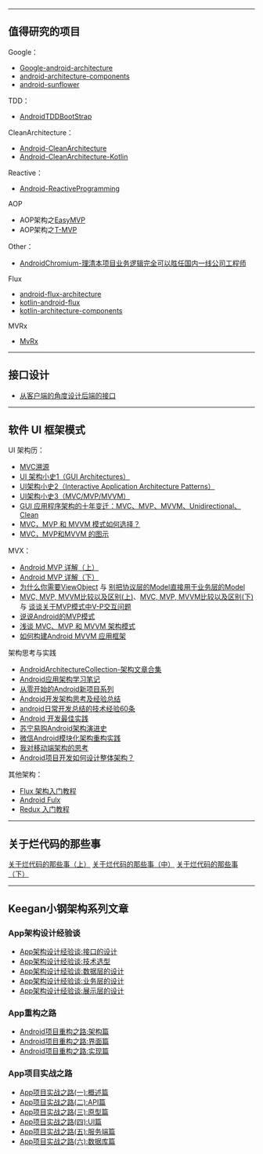 
---
## 值得研究的项目

Google：

- [Google-android-architecture](https://github.com/googlesamples/android-architecture)
- [android-architecture-components](https://github.com/googlesamples/android-architecture-components)
- [android-sunflower](https://github.com/googlesamples/android-sunflower)

TDD：

- [AndroidTDDBootStrap](https://github.com/Piasy/AndroidTDDBootStrap)

CleanArchitecture：

- [Android-CleanArchitecture](https://github.com/android10/Android-CleanArchitecture)
- [Android-CleanArchitecture-Kotlin](https://github.com/android10/Android-CleanArchitecture-Kotlin)

Reactive：

- [Android-ReactiveProgramming](https://github.com/android10/Android-ReactiveProgramming)

AOP

- AOP架构之[EasyMVP](https://github.com/6thsolution/EasyMVP)
- AOP架构之[T-MVP](https://github.com/north2016/T-MVP)

Other：

- [AndroidChromium-理清本项目业务逻辑完全可以胜任国内一线公司工程师](https://github.com/JackyAndroid/AndroidChromium)

Flux

- [android-flux-architecture](https://github.com/satorufujiwara/android-flux-architecture)
- [kotlin-android-flux](https://github.com/satorufujiwara/kotlin-android-flux)
- [kotlin-architecture-components](https://github.com/satorufujiwara/kotlin-architecture-components)

MVRx

- [MvRx](https://github.com/airbnb/MvRx)

---
## 接口设计

- [从客户端的角度设计后端的接口](http://www.jianshu.com/p/35a7b6f5f92e)

---
## 软件 UI 框架模式

UI 架构历：

- [MVC溯源](http://www.jianshu.com/p/add73330d106)
- [UI 架构小史1（GUI Architectures）](http://www.jianshu.com/p/d52e662db75c)
- [UI架构小史2（Interactive Application Architecture Patterns）](http://www.jianshu.com/p/c20449ce1a30)
- [UI架构小史3（MVC/MVP/MVVM）](http://www.jianshu.com/p/96e26ceb2fef)
- [GUI 应用程序架构的十年变迁：MVC、MVP、MVVM、Unidirectional、Clean](https://zhuanlan.zhihu.com/p/26799645)
- [MVC，MVP 和 MVVM 模式如何选择？](https://mp.weixin.qq.com/s?__biz=MzI3OTU0MzI4MQ==&mid=2247485868&idx=1&sn=f6a2e3b380296c2fbf9da3112e12667d&chksm=eb476532dc30ec24f9f94f95d4e30b0177baa7c078b01858f224abff64408d904e7d00a3ba7d&mpshare=1&scene=1&srcid=06200bRr5B4IYUxjdnG0Ux5d#rd)
- [MVC，MVP和MVVM 的图示](http://www.ruanyifeng.com/blog/2015/02/mvcmvp_mvvm.html)

MVX：

- [Android MVP 详解（上）](http://www.jianshu.com/p/9a6845b26856)
- [Android MVP 详解（下）](http://www.jianshu.com/p/0590f530c617)
- [为什么你需要ViewObject](http://www.jianshu.com/p/8217317d4ad1) 与 [别把协议层的Model直接用于业务层的Model](http://www.jianshu.com/p/f28e51ee5430)
- [MVC, MVP, MVVM比较以及区别(上)](http://www.cnblogs.com/JustRun1983/p/3679827.html)、[MVC, MVP, MVVM比较以及区别(下)](http://www.cnblogs.com/JustRun1983/p/3727560.html) 与 [谈谈关于MVP模式中V-P交互问题](http://www.cnblogs.com/artech/archive/2010/03/25/1696205.html)
- [说说Android的MVP模式](http://toughcoder.net/blog/2015/11/29/understanding-android-mvp-pattern/)
- [浅谈 MVC、MVP 和 MVVM 架构模式](https://draveness.me/mvx)
- [如何构建Android MVVM 应用框架](https://tech.meituan.com/android_mvvm.html?utm_source=tool.lu)


架构思考与实践

- [AndroidArchitectureCollection-架构文章合集](https://github.com/CameloeAnthony/AndroidArchitectureCollection)
- [Android应用架构学习笔记](http://mp.weixin.qq.com/s?__biz=MzA3ODg4MDk0Ng==&mid=401668447&idx=1&sn=5b6b6c2ea8e415041498634a2b67699a&scene=23&srcid=0217TGuCBRFE3EiMIp7ftNys#rd)
- [从零开始的Android新项目系列](http://blog.zhaiyifan.cn/2016/03/14/android-new-project-from-0-p1/)
- [Android开发架构思考及经验总结](https://zhuanlan.zhihu.com/p/24614642)
- [android日常开发总结的技术经验60条](http://www.vmatianyu.cn/summarization-of-technical-experience.html "android日常开发总结的技术经验60条")
- [Android 开发最佳实践](https://github.com/futurice/android-best-practices/blob/master/translations/Chinese/README.cn.md)
- [苏宁易购Android架构演进史](https://mp.weixin.qq.com/s?__biz=MzUxMzcxMzE5Ng==&mid=2247488720&idx=1&sn=9fb295dbaa1686697c5e1a7e5aaa7123&chksm=f951a193ce2628854a92fbcf1f4b4103dd1b8d29537d8a1db09e9dcbeb5a05e991a45343d804&mpshare=1&scene=1&srcid=0417WopVHCuItM79aGDFhIgX#rd)
- [微信Android模块化架构重构实践](https://mp.weixin.qq.com/s/mkhCzeoLdev5TyO6DqHEdw)
- [我对移动端架构的思考](https://juejin.im/post/5b44d50de51d451925627900)
- [Android项目开发如何设计整体架构？](https://www.zhihu.com/question/45517397)

其他架构：

- [Flux 架构入门教程](http://www.ruanyifeng.com/blog/2016/01/flux.html)
- [Android Fulx](http://androidflux.github.io/)
- [Redux 入门教程](http://www.ruanyifeng.com/blog/2016/09/redux_tutorial_part_one_basic_usages.html)

---
## 关于烂代码的那些事

 [关于烂代码的那些事（上）](http://blog.2baxb.me/archives/1343)
 [关于烂代码的那些事（中）](http://blog.2baxb.me/archives/1378)
 [关于烂代码的那些事（下）](http://blog.2baxb.me/archives/1499)

---
## Keegan小钢架构系列文章

### App架构设计经验谈

- [App架构设计经验谈:接口的设计](http://keeganlee.me/post/architecture/20160107)
- [App架构设计经验谈:技术选型](http://keeganlee.me/post/architecture/20160114)
- [App架构设计经验谈:数据层的设计](http://keeganlee.me/post/architecture/20160120)
- [App架构设计经验谈:业务层的设计](http://keeganlee.me/post/architecture/20160214)
- [App架构设计经验谈:展示层的设计](http://keeganlee.me/post/architecture/20160222)

### App重构之路

- [Android项目重构之路:架构篇](http://keeganlee.me/post/android/20150605)
- [Android项目重构之路:界面篇](http://keeganlee.me/post/android/20150619)
- [Android项目重构之路:实现篇](http://keeganlee.me/post/android/20150629)

### App项目实战之路

- [App项目实战之路(一):概述篇](http://keeganlee.me/post/practice/20160807)
- [App项目实战之路(二):API篇](http://keeganlee.me/post/practice/20160812)
- [App项目实战之路(三):原型篇](http://keeganlee.me/post/practice/20160816)
- [App项目实战之路(四):UI篇](http://keeganlee.me/post/practice/20160903)
- [App项目实战之路(五):服务端篇](http://keeganlee.me/post/practice/20161006)
- [App项目实战之路(六):数据库篇](http://keeganlee.me/post/practice/20161016)







